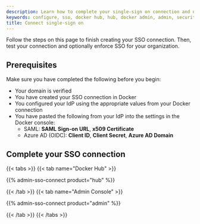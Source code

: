 ```yaml
---
description: Learn how to complete your single-sign on connection and next steps for enabling SSO.
keywords: configure, sso, docker hub, hub, docker admin, admin, security
title: Connect single-sign on
---
```


Follow the steps on this page to finish creating your SSO connection. Then, test your connection and optionally enforce SSO for your organization.

## Prerequisites

Make sure you have completed the following before you begin:

- Your domain is verified
- You have created your SSO connection in Docker
- You configured your IdP using the appropriate values from your Docker connection
- You have pasted the following from your IdP into the settings in the Docker console:
    - SAML: **SAML Sign-on URL**, **x509 Certificate**
    - Azure AD (OIDC): **Client ID**, **Client Secret**, **Azure AD Domain**

## Complete your SSO connection

{{< tabs >}}
{{< tab name="Docker Hub" >}}

{{% admin-sso-connect product="hub" %}}

{{< /tab >}}
{{< tab name="Admin Console" >}}

{{% admin-sso-connect product="admin" %}}

{{< /tab >}}
{{< /tabs >}}
